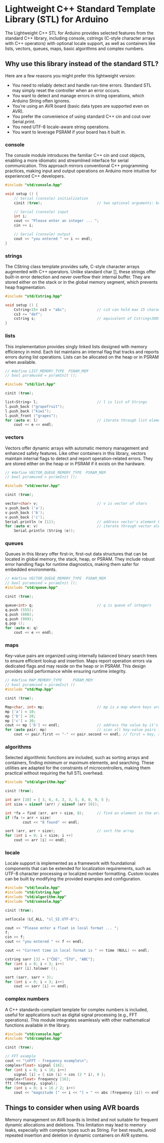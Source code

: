 # Lightweight C++ Standard Template Library (STL) for Arduino

The Lightweight C++ STL for Arduino provides selected features from the standard C++ library, including console, cstrings (C-style character arrays with C++ operators) with optional locale support, as well as containers like lists, vectors, queues, maps, basic algorithms and complex numbers.


## Why use this library instead of the standard STL?


Here are a few reasons you might prefer this lightweight version:

- You need to reliably detect and handle run-time errors. Standard STL may simply reset the controller when an error occurs.
- You want to detect and manage errors in string operations, which Arduino String often ignores.
- You're using an AVR board (basic data types are supported even on AVR).
- You prefer the convenience of using standard C++ cin and cout over Serial.print.
- You need UTF-8 locale-aware string operations.
- You want to leverage PSRAM if your board has it built in.


### console


The console module introduces the familiar C++ cin and cout objects, enabling a more idiomatic and streamlined interface for serial communication. This approach mirrors conventional C++ programming practices, making input and output operations on Arduino more intuitive for experienced C++ developers.


```C++
#include "std/console.hpp"

void setup () {
    // Serial (console) initialization
    cinit (true);                         // two optional arguments: bool waitForSerial = false, unsigned int serialSpeed = 115200

    // Serial (console) input
    int i;
    cout << "Please enter an integer ... ";
    cin >> i;

    // Serial (console) output
    cout << "you entered " << i << endl;
}
```


### strings


The CString class template provides safe, C-style character arrays augmented with C++ operators. Unlike standard char [], these strings offer built-in error detection and never overflow their internal buffer. They are stored either on the stack or in the global memory segment, which prevents heap fragmentation.


```C++
#include "std/Cstring.hpp"

void setup () {
    Cstring<15> cs3 = "abc";              // cs3 can hold max 15 characters and is assigned "abc" value after construction
    cs3 += "def";
    cstring s;                            // equivalent of Cstring<300>
}
```


### lists


This implementation provides singly linked lists designed with memory efficiency in mind. Each list maintains an internal flag that tracks and reports errors during list operations. Lists can be allocated on the heap or in PSRAM when available.


```C++
// #define LIST_MEMORY_TYPE  PSRAM_MEM
// bool psramused = psramInit ();

#include "std/list.hpp"

cinit (true);

list<String> l;                           // l is list of Strings
l.push_back ("grapefruit");
l.push_back ("kiwi");
l.push_front ("grapes");
for (auto e: l)                           // iterate through list elements
    cout << e << endl;
```


### vectors


Vectors offer dynamic arrays with automatic memory management and enhanced safety features. Like other containers in this library, vectors maintain internal flags to detect and report operation-related errors. They are stored either on the heap or in PSRAM if it exists on the hardware.


```C++
// #define VECTOR_QUEUE_MEMORY_TYPE  PSRAM_MEM
// bool psramused = psramInit ();

#include "std/vector.hpp"

cinit (true);

vector<char> v;                           // v is vector of chars
v.push_back ('a');
v.push_back ('b');
v.push_back ('c');
Serial.println (v [1]);                   // address vector's element by it's position
for (auto e: v)                           // iterate through vector elements
    Serial.println (String (e));  
```


### queues


Queues in this library offer first-in, first-out data structures that can be located in global memory, the stack, heap, or PSRAM. They include robust error handling flags for runtime diagnostics, making them safer for embedded environments.


```C++
// #define VECTOR_QUEUE_MEMORY_TYPE  PSRAM_MEM
// bool psramused = psramInit ();
#include "std/queue.hpp"

cinit (true);

queue<int> q;                             // q is queue of integers
q.push (555);
q.push (888);
q.push (999);
q.pop ();                                                       
for (auto e: q)
    cout << e << endl;
```


### maps


Key-value pairs are organized using internally balanced binary search trees to ensure efficient lookup and insertion. Maps report operation errors via dedicated flags and may reside on the heap or in PSRAM. This design provides solid performance while ensuring runtime integrity.


```C++
// #define MAP_MEMORY_TYPE     PSRAM_MEM
// bool psramused = psramInit ()
#include "std/Map.hpp"

cinit (true);

Map<char, int> mp;                        // mp is a map where keys are chars and values are integers
mp ['a'] = 10;
mp ['b'] = 20;
mp ['c'] = 30;
cout << mp ['b'] << endl;                 // address the value by it's key 
for (auto pair: mp)                       // scan all key-value pairs in the map
    cout << pair.first << "-" << pair.second << endl; // first = key, second = value
```


### algorithms


Selected algorithmic functions are included, such as sorting arrays and containers, finding minimum or maximum elements, and searching. These utilities are adapted for the constraints of microcontrollers, making them practical without requiring the full STL overhead.


```C++
#include "std/algorithm.hpp"

cinit (true);

int arr [10] = { 3, 6, 4, 3, 3, 5, 8, 0, 9, 5 };
int size = sizeof (arr) / sizeof (arr [0]);

int *fa = find (arr, arr + size, 8);      // find an element in the array
if (fa != arr + size)
        cout << "8 found" << endl;

sort (arr, arr + size);                   // sort the array
for (int i = 0; i < size; i ++)
    cout << arr [i] << endl;
```


### locale


Locale support is implemented as a framework with foundational components that can be extended for localization requirements, such as UTF-8 character processing or localized number formatting. Custom locales can be built by modifying the provided examples and configuration.


```C++
#include "std/locale.hpp"
#include "std/Cstring.hpp"
#include "std/algorithm.hpp"
#include "std/console.hpp"

cinit (true);

setlocale (LC_ALL, "sl_SI.UTF-8");                             

cout << "Please enter a float in local format ... ";
f;
cin >> f;
cout << "you entered " << f << endl;

cout << "Current time in local format is " << time (NULL) << endl;

cstring sarr [3] = {"ČDE", "ŠTU", "ABC"};
for (int i = 0; i < 3; i++)
    sarr [i].tolower ();

sort (sarr, sarr + 3);
for (int i = 0; i < 3; i++)
    cout << sarr [i] << endl;
```


### complex numbers


A C++ standards-compliant template for complex numbers is included, useful for applications such as digital signal processing (e.g., FFT operations). This module integrates seamlessly with other mathematical functions available in the library.


```C++
#include "std/console.hpp"
#include "std/complex.hpp"

cinit (true);

// FFT example
cout << "\nFFT - frequency example\n";
complex<float> signal [16];
for (int i = 0; i < 16; i++)
    signal [i] = { sin (i) + cos (2 * i), 0 };
complex<float> frequency [16];
fft (frequency, signal);
for (int i = 0; i < 16 / 2; i++)
    cout << "magnitude [" << i << "] = " << abs (frequency [i]) << endl;
```


## Things to consider when using AVR boards

Memory management on AVR boards is limited and not suitable for frequent dynamic allocations and deletions. This limitation may lead to memory leaks, especially with complex types such as String. For best results, avoid repeated insertion and deletion in dynamic containers on AVR systems.

